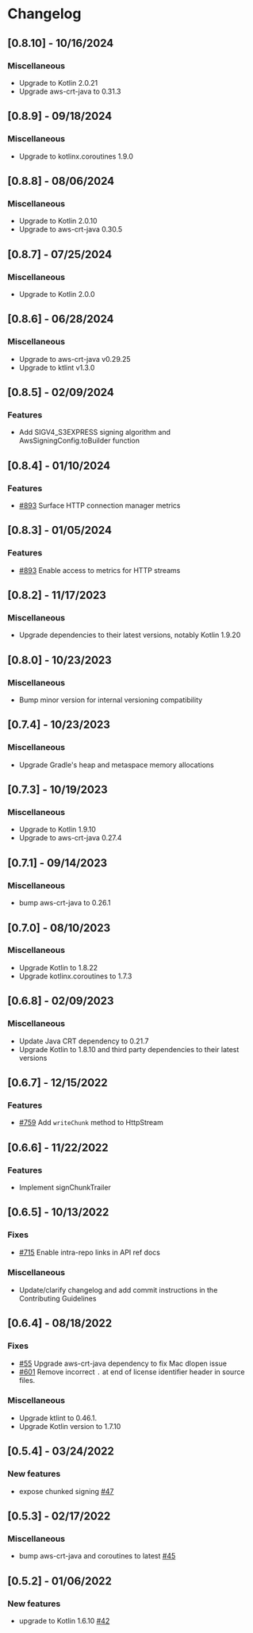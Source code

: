 # Changelog

## [0.8.10] - 10/16/2024

### Miscellaneous
* Upgrade to Kotlin 2.0.21
* Upgrade aws-crt-java to 0.31.3

## [0.8.9] - 09/18/2024

### Miscellaneous
* Upgrade to kotlinx.coroutines 1.9.0

## [0.8.8] - 08/06/2024

### Miscellaneous
* Upgrade to Kotlin 2.0.10
* Upgrade to aws-crt-java 0.30.5

## [0.8.7] - 07/25/2024

### Miscellaneous
* Upgrade to Kotlin 2.0.0

## [0.8.6] - 06/28/2024

### Miscellaneous
* Upgrade to aws-crt-java v0.29.25
* Upgrade to ktlint v1.3.0

## [0.8.5] - 02/09/2024

### Features
* Add SIGV4_S3EXPRESS signing algorithm and AwsSigningConfig.toBuilder function

## [0.8.4] - 01/10/2024

### Features
* [#893](https://github.com/smithy-lang/smithy-kotlin/issues/893) Surface HTTP connection manager metrics

## [0.8.3] - 01/05/2024

### Features
* [#893](https://github.com/smithy-lang/smithy-kotlin/issues/893) Enable access to metrics for HTTP streams

## [0.8.2] - 11/17/2023

### Miscellaneous
* Upgrade dependencies to their latest versions, notably Kotlin 1.9.20

## [0.8.0] - 10/23/2023

### Miscellaneous
* Bump minor version for internal versioning compatibility

## [0.7.4] - 10/23/2023
### Miscellaneous
* Upgrade Gradle's heap and metaspace memory allocations   

## [0.7.3] - 10/19/2023

### Miscellaneous
* Upgrade to Kotlin 1.9.10
* Upgrade to aws-crt-java 0.27.4

## [0.7.1] - 09/14/2023

### Miscellaneous
* bump aws-crt-java to 0.26.1

## [0.7.0] - 08/10/2023

### Miscellaneous
* Upgrade Kotlin to 1.8.22
* Upgrade kotlinx.coroutines to 1.7.3

## [0.6.8] - 02/09/2023

### Miscellaneous
* Update Java CRT dependency to 0.21.7
* Upgrade Kotlin to 1.8.10 and third party dependencies to their latest versions

## [0.6.7] - 12/15/2022

### Features
* [#759](https://github.com/smithy-lang/smithy-kotlin/issues/759) Add `writeChunk` method to HttpStream

## [0.6.6] - 11/22/2022

### Features
*  Implement signChunkTrailer

## [0.6.5] - 10/13/2022

### Fixes
* [#715](https://github.com/awslabs/aws-sdk-kotlin/issues/715) Enable intra-repo links in API ref docs

### Miscellaneous
* Update/clarify changelog and add commit instructions in the Contributing Guidelines

## [0.6.4] - 08/18/2022

### Fixes
* [#55](https://github.com/awslabs/aws-crt-kotlin/issues/55) Upgrade aws-crt-java dependency to fix Mac dlopen issue
* [#601](https://github.com/awslabs/aws-sdk-kotlin/issues/601) Remove incorrect `.` at end of license identifier header in source files.

### Miscellaneous
* Upgrade ktlint to 0.46.1.
* Upgrade Kotlin version to 1.7.10

## [0.5.4] - 03/24/2022

### New features
* expose chunked signing [#47](https://github.com/awslabs/aws-crt-kotlin/pull/47)

## [0.5.3] - 02/17/2022

### Miscellaneous
* bump aws-crt-java and coroutines to latest [#45](https://github.com/awslabs/aws-crt-kotlin/pull/45)

## [0.5.2] - 01/06/2022

### New features
* upgrade to Kotlin 1.6.10 [#42](https://github.com/awslabs/aws-crt-kotlin/pull/42)

